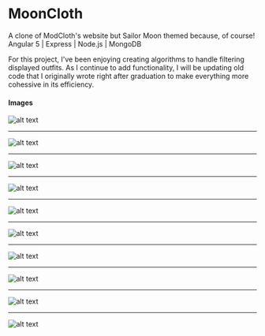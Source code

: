 # MoonCloth
A clone of ModCloth's website but Sailor Moon themed because, of course! Angular 5 | Express | Node.js | MongoDB

For this project, I've been enjoying creating algorithms to handle filtering displayed outfits. As I continue to add functionality, I will be updating old code that I originally wrote right after graduation to make everything more cohessive in its efficiency.

#### Images
![alt text](https://res.cloudinary.com/allyson09/image/upload/v1557751059/Home.png "Home Page")
***
![alt text](https://res.cloudinary.com/allyson09/image/upload/v1557751058/Home2.png "Home Page")
***
![alt text](https://res.cloudinary.com/allyson09/image/upload/v1557751058/Daylight.png "Daylight Clothing Page")
***
![alt text](https://res.cloudinary.com/allyson09/image/upload/v1557751058/Daylight3.png "Daylight Clothing Page")
***
![alt text](https://res.cloudinary.com/allyson09/image/upload/v1557751057/Daylight2.png "Daylight Clothing Page")
***
![alt text](https://res.cloudinary.com/allyson09/image/upload/v1557751058/Selected.png "Selected Item Page")
***
![alt text](https://res.cloudinary.com/allyson09/image/upload/v1557751058/Selected2.png "Selected Item Page")
***
![alt text](https://res.cloudinary.com/allyson09/image/upload/v1557751057/Loves.png "Loves Page")
***
![alt text](https://res.cloudinary.com/allyson09/image/upload/v1557751846/Loves2.png "Loves Page")
***
![alt text](https://res.cloudinary.com/allyson09/image/upload/v1557751058/Register.png "Register Page")
